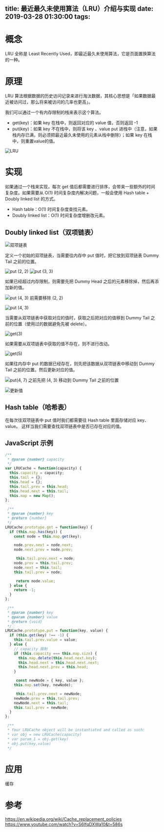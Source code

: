 title: 最近最久未使用算法（LRU）介绍与实现
date: 2019-03-28 01:30:00
tags:
---

# 概念

LRU 全称是 Least Recently Used，即最近最久未使用算法，它是页面置换算法的一种。

# 原理

LRU 算法根据数据的历史访问记录来进行淘汰数据，其核心思想是「如果数据最近被访问过，那么将来被访问的几率也更高」。

我们可以通过一个有内存限制的栈来表示这个算法。

- get(key)：如果 key 在栈中，则返回对应的 value 值，否则返回 -1
- put(key)：如果 key 不在栈中，则将该 key 、value put 进栈中（注意，如果栈内存已满，则必须把最近最久未使用的元素从栈中删除）；如果 key 在栈中，则重置value的值。

![LRU](https://pic3.zhimg.com/80/v2-cfd11e31a31b42d5adba45bfd621569e_hd.png)


# 实现

如果通过一个栈来实现，每次 get 值后都需要进行排序，会带来一些额外的时间复杂度。如果需要从 O(1) 时间复杂度内解决问题，一般会使用 Hash table + Doubly linked list 的方式。

- Hash table：O(1) 时间复杂度查找元素。
- Doubly linked list：O(1) 时间复杂度增删改元素。

## Doubly linked list（双项链表）

![双项链表](https://pic1.zhimg.com/80/v2-6c9ec33e40ca10778a4768e96dcbd13c_hd.png)

定义一个初始的双项链表，当需要往内存中 put 值时，把它放到双项链表 Dummy Tail 之前的位置。

![put (2, 2)](https://pic3.zhimg.com/80/v2-eaa2f52dd12ae502a8eb3c7cc26acc9e_hd.png)
![put (3, 3)](https://pic3.zhimg.com/80/v2-f4828df77382c06bb755890c669ee7be_hd.png)

如果已经超过内存限制，则需要先把 Dummy Head 之后的元素移除掉，然后再添加新的值。

![put (4, 3) 前需要移除 (2, 2)](https://pic2.zhimg.com/80/v2-978c5923202cf2d1fdd41890922d71e9_hd.png)

![put (4, 3)](https://pic2.zhimg.com/80/v2-5643f9d0bedafac9c3f072275a2aef85_hd.png)

当需要从双项链表中获取对应的值时，获取之后把对应的值移到 Dummy Tail 之前的位置（使用过的数据避免先被 delete）。

![get(3)](https://pic3.zhimg.com/80/v2-16cc57c2e7e830ec173c6a0565c7e0b6_hd.png)

如果需要从双项链表中获取的值不存在，则不进行改动。

![get(5)](https://pic3.zhimg.com/80/v2-16cc57c2e7e830ec173c6a0565c7e0b6_hd.png)

如果往内存中 put 的数据已经存在，则先把该数据从双项链表中移动到 Dummy Tail 之前的位置。然后更新对应的值。

![put(4, 7) 之前先把 (4, 3) 移动到 Dummy Tail 之前的位置](https://pic2.zhimg.com/80/v2-5643f9d0bedafac9c3f072275a2aef85_hd.png)

![更新值](https://pic3.zhimg.com/80/v2-af5eb6192a754a1935a8a10653343d6e_hd.png)

## Hash table（哈希表）

在每次往双项链表中 put 值时我们都需要往 Hash table 里面存储对应 key、value。
这样当我们需要查找双项链表中是否已存在对应的值。

## JavaScript 示例

```js
/**
 * @param {number} capacity
 */
var LRUCache = function(capacity) {
  this.capacity = capacity;
  this.tail = {};
  this.head = {};
  this.tail.prev = this.head;
  this.head.next = this.tail;
  this.map = new Map();
};

 /**
 * @param {number} key
 * @return {number}
 */
LRUCache.prototype.get = function(key) {
  if (this.map.has(key)) {
    const node = this.map.get(key);

    node.prev.next = node.next;
    node.next.prev = node.prev;

     this.tail.prev.next = node;
    node.prev = this.tail.prev;
    node.next = this.tail;
    this.tail.prev = node;

     return node.value;
  } else {
    return -1;
  }
};

 /**
 * @param {number} key
 * @param {number} value
 * @return {void}
 */
LRUCache.prototype.put = function(key, value) {
  if (this.get(key) !== -1) {
    this.tail.prev.value = value;
  } else {
    // capacity 限制
    if (this.capacity === this.map.size) {
      this.map.delete(this.head.next.key);
      this.head.next = this.head.next.next;
      this.head.next.prev = this.head;
    }

     const newNode = { key, value };
    this.map.set(key, newNode);

     this.tail.prev.next = newNode;
    newNode.prev = this.tail.prev;
    newNode.next = this.tail;
    this.tail.prev = newNode;
  }
};

 /**
 * Your LRUCache object will be instantiated and called as such:
 * var obj = new LRUCache(capacity)
 * var param_1 = obj.get(key)
 * obj.put(key,value)
 */
```

# 应用

缓存

# 参考

https://en.wikipedia.org/wiki/Cache_replacement_policies 
https://www.youtube.com/watch?v=S6IfqDXWa10&t=586s

